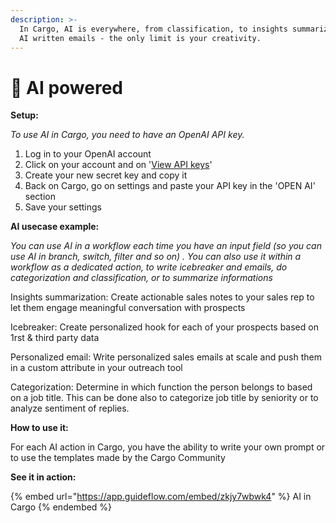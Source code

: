 ```yaml
---
description: >-
  In Cargo, AI is everywhere, from classification, to insights summarization, to
  AI written emails - the only limit is your creativity.
---
```


# 🤖 AI powered

**Setup:**

_To use AI in Cargo, you need to have an OpenAI API key._

1. Log in to your OpenAI account
2. Click on your account and on '[View API keys](https://platform.openai.com/account/api-keys)'
3. Create your new secret key and copy it
4. Back on Cargo, go on settings and paste your API key in the 'OPEN AI' section
5. Save your settings



**AI usecase example:**

_You can use AI in a workflow each time you have an input field (so you can use AI in branch, switch, filter and so on) . You can also use it within a workflow as a dedicated action, to write icebreaker and emails, do categorization and classification, or to summarize informations_



Insights summarization: Create actionable sales notes to your sales rep to let them engage meaningful conversation with prospects

Icebreaker: Create personalized hook for each of your prospects based on 1rst & third party data

Personalized email: Write personalized sales emails at scale and push them in a custom attribute in your outreach tool

Categorization: Determine in which function the person belongs to based on a job title. This can be done also to categorize job title by seniority or to analyze sentiment of replies.



**How to use it:**

For each AI action in Cargo, you have the ability to write your own prompt or to use the templates made by the Cargo Community



**See it in action:**

{% embed url="https://app.guideflow.com/embed/zkjy7wbwk4" %}
AI in Cargo
{% endembed %}

